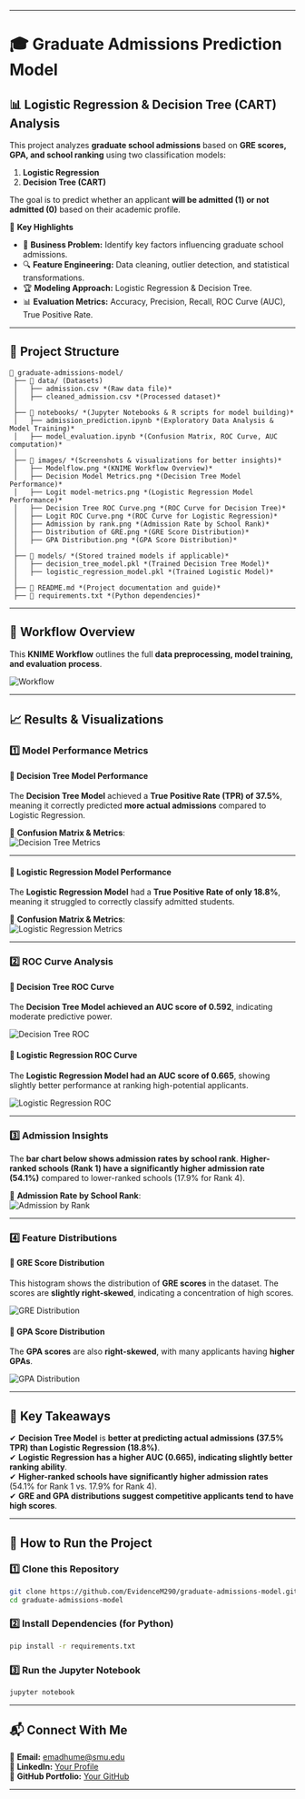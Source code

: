 
---

# **🎓 Graduate Admissions Prediction Model**
## **📊 Logistic Regression & Decision Tree (CART) Analysis**
This project analyzes **graduate school admissions** based on **GRE scores, GPA, and school ranking** using two classification models:
1. **Logistic Regression**
2. **Decision Tree (CART)**  

The goal is to predict whether an applicant **will be admitted (1) or not admitted (0)** based on their academic profile.

📌 **Key Highlights**
- 🏫 **Business Problem:** Identify key factors influencing graduate school admissions.
- 🔍 **Feature Engineering:** Data cleaning, outlier detection, and statistical transformations.
- 🏆 **Modeling Approach:** Logistic Regression & Decision Tree.
- 📊 **Evaluation Metrics:** Accuracy, Precision, Recall, ROC Curve (AUC), True Positive Rate.

---

## **📂 Project Structure**
```
📂 graduate-admissions-model/
 ├── 📂 data/ (Datasets)
 │   ├── admission.csv *(Raw data file)*
 │   ├── cleaned_admission.csv *(Processed dataset)*
 │  
 ├── 📂 notebooks/ *(Jupyter Notebooks & R scripts for model building)*
 │   ├── admission_prediction.ipynb *(Exploratory Data Analysis & Model Training)*
 │   ├── model_evaluation.ipynb *(Confusion Matrix, ROC Curve, AUC computation)*
 │  
 ├── 📂 images/ *(Screenshots & visualizations for better insights)*
 │   ├── Modelflow.png *(KNIME Workflow Overview)*
 │   ├── Decision Model Metrics.png *(Decision Tree Model Performance)*
 │   ├── Logit model-metrics.png *(Logistic Regression Model Performance)*
 │   ├── Decision Tree ROC Curve.png *(ROC Curve for Decision Tree)*
 │   ├── Logit ROC Curve.png *(ROC Curve for Logistic Regression)*
 │   ├── Admission by rank.png *(Admission Rate by School Rank)*
 │   ├── Distribution of GRE.png *(GRE Score Distribution)*
 │   ├── GPA Distribution.png *(GPA Score Distribution)*
 │  
 ├── 📂 models/ *(Stored trained models if applicable)*
 │   ├── decision_tree_model.pkl *(Trained Decision Tree Model)*
 │   ├── logistic_regression_model.pkl *(Trained Logistic Model)*
 │  
 ├── 📜 README.md *(Project documentation and guide)*
 ├── 📜 requirements.txt *(Python dependencies)*
```

---

## **📌 Workflow Overview**
This **KNIME Workflow** outlines the full **data preprocessing, model training, and evaluation process**.

![Workflow](https://github.com/EvidenceM290/Graduate-Admissions-Prediction-Model/tree/main/images/Modelflow.png)

---

## **📈 Results & Visualizations**
### **1️⃣ Model Performance Metrics**
#### **🔹 Decision Tree Model Performance**
The **Decision Tree Model** achieved a **True Positive Rate (TPR) of 37.5%**, meaning it correctly predicted **more actual admissions** compared to Logistic Regression.

📌 **Confusion Matrix & Metrics**:  
![Decision Tree Metrics](https://github.com/EvidenceM290/Graduate-Admissions-Prediction-Model/tree/main/images/Decision%20Model%20Metrics.png)

---

#### **🔹 Logistic Regression Model Performance**
The **Logistic Regression Model** had a **True Positive Rate of only 18.8%**, meaning it struggled to correctly classify admitted students.

📌 **Confusion Matrix & Metrics**:  
![Logistic Regression Metrics](https://github.com/EvidenceM290/Graduate-Admissions-Prediction-Model/tree/main/images/Logit%20model-metrics.png)

---

### **2️⃣ ROC Curve Analysis**
#### **🔹 Decision Tree ROC Curve**
The **Decision Tree Model achieved an AUC score of 0.592**, indicating moderate predictive power.

![Decision Tree ROC](https://github.com/EvidenceM290/Graduate-Admissions-Prediction-Model/tree/main/images/Decision%20Tree%20ROC%20Curve.png)

#### **🔹 Logistic Regression ROC Curve**
The **Logistic Regression Model had an AUC score of 0.665**, showing slightly better performance at ranking high-potential applicants.

![Logistic Regression ROC](https://github.com/EvidenceM290/Graduate-Admissions-Prediction-Model/blob/main/images/Logit%20ROC%20Curve.png)

---

### **3️⃣ Admission Insights**
The **bar chart below shows admission rates by school rank**. **Higher-ranked schools (Rank 1) have a significantly higher admission rate (54.1%)** compared to lower-ranked schools (17.9% for Rank 4).

📌 **Admission Rate by School Rank**:  
![Admission by Rank](https://github.com/EvidenceM290/Graduate-Admissions-Prediction-Model/tree/main/images/Admission%20by%20rank.png)

---

### **4️⃣ Feature Distributions**
#### **🔹 GRE Score Distribution**
This histogram shows the distribution of **GRE scores** in the dataset. The scores are **slightly right-skewed**, indicating a concentration of high scores.

![GRE Distribution](https://github.com/EvidenceM290/Graduate-Admissions-Prediction-Model/tree/main/images/Distribution%20of%20GRE.png)

#### **🔹 GPA Score Distribution**
The **GPA scores** are also **right-skewed**, with many applicants having **higher GPAs**.

![GPA Distribution](https://github.com/EvidenceM290/Graduate-Admissions-Prediction-Model/tree/main/images/GPA%20Distribution.png)

---

## **🔹 Key Takeaways**
✔ **Decision Tree Model** is **better at predicting actual admissions (37.5% TPR) than Logistic Regression (18.8%)**.  
✔ **Logistic Regression has a higher AUC (0.665), indicating slightly better ranking ability**.  
✔ **Higher-ranked schools have significantly higher admission rates** (54.1% for Rank 1 vs. 17.9% for Rank 4).  
✔ **GRE and GPA distributions suggest competitive applicants tend to have high scores**.  

---

## **🔧 How to Run the Project**
### **1️⃣ Clone this Repository**
```sh
git clone https://github.com/EvidenceM290/graduate-admissions-model.git
cd graduate-admissions-model
```

### **2️⃣ Install Dependencies (for Python)**
```sh
pip install -r requirements.txt
```

### **3️⃣ Run the Jupyter Notebook**
```sh
jupyter notebook
```

---

## **📬 Connect With Me**
📧 **Email:** emadhume@smu.edu  
🔗 **LinkedIn:** [Your Profile](your-linkedin-url)  
📂 **GitHub Portfolio:** [Your GitHub](your-github-url)

---
